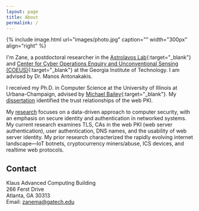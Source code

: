 ```yaml
---
layout: page
title: About
permalink: /
---
```


{% include image.html url="images/photo.jpg" caption="" width="300px" align="right" %}

I'm Zane, a postdoctoral researcher in the [Astrolavos Lab](https://astrolavos.gatech.edu/){:target="_blank"} and 
[Center for Cyber Operations Enquiry and Unconventional Sensing (COEUS)](https://coeus.center/){:target="_blank"}
at the Georgia Institute of Technology. I am advised by Dr. Manos Antonakakis.  

I received my Ph.D. in Computer Science at the University of Illinois at Urbana-Champaign, advised by [Michael Bailey](http://mdbailey.ece.illinois.edu/){:target="_blank"}. My [dissertation](/papers/zane-dissertation.pdf) identified the trust relationships of the web PKI. 


My [research](/research/) focuses on a data-driven approach to computer security, with an emphasis on secure identity and authentication in networked systems. My current research examines TLS, CAs in the web PKI (web server authentication), user authentication, DNS names, and the usability of web server identity. My prior research characterized the rapidly evolving internet landscape—IoT botnets, cryptocurrency miners/abuse, ICS devices, and realtime web protocols.


## Contact

Klaus Advanced Computing Building <br />
266 Ferst Drive<br />
Atlanta, GA 30313 <br />
Email: [zanema@gatech.edu]

[zanema@gatech.edu]: mailto:zanema@gatech.edu
